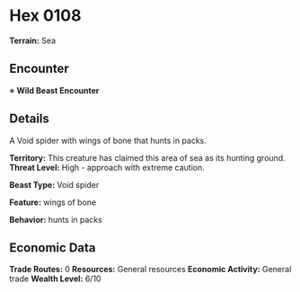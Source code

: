 # Hex 0108

**Terrain:** Sea

## Encounter
※ **Wild Beast Encounter**

## Details
A Void spider with wings of bone that hunts in packs.

**Territory:** This creature has claimed this area of sea as its hunting ground.
**Threat Level:** High - approach with extreme caution.

**Beast Type:** Void spider

**Feature:** wings of bone

**Behavior:** hunts in packs

## Economic Data
**Trade Routes:** 0
**Resources:** General resources
**Economic Activity:** General trade
**Wealth Level:** 6/10

